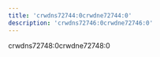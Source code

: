 ```yaml
---
title: 'crwdns72744:0crwdne72744:0'
description: 'crwdns72746:0crwdne72746:0'
---
```


crwdns72748:0crwdne72748:0
